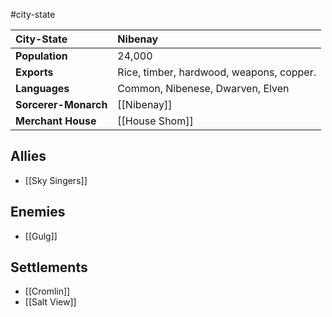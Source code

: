 #city-state 

| City-State | Nibenay |
|:-|:-|
| **Population** | 24,000 |
| **Exports** | Rice, timber, hardwood, weapons, copper. |
| **Languages** | Common, Nibenese, Dwarven, Elven |
| **Sorcerer-Monarch** | [[Nibenay]] |
| **Merchant House** | [[House Shom]] |

## Allies
- [[Sky Singers]]

## Enemies
- [[Gulg]]

## Settlements
- [[Cromlin]]
- [[Salt View]]
